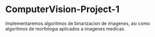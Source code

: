 # ComputerVision-Project-1
Implementaremos algoritmos de binarizacion de imagenes, ası como algoritmos de morfologıa aplicados a imagenes medicas.
